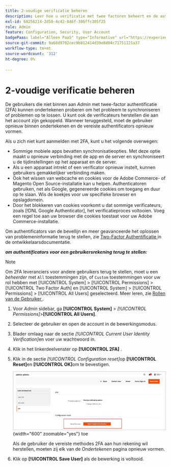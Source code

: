 ```yaml
---
title: 2-voudige verificatie beheren
description: Leer hoe u verificatie met twee factoren beheert en de authenticators voor Admin-gebruikers opnieuw instelt.
exl-id: 68256214-2d50-4c42-846f-306ffc305f25
role: Admin
feature: Configuration, Security, User Account
badgePaas: label="Alleen PaaS" type="Informative" url="https://experienceleague.adobe.com/nl/docs/commerce/user-guides/product-solutions" tooltip="Is alleen van toepassing op Adobe Commerce op Cloud-projecten (door Adobe beheerde PaaS-infrastructuur) en op projecten in het veld."
source-git-commit: 9a68d9702cec9b812414d39e8d04c71751121a37
workflow-type: tm+mt
source-wordcount: '312'
ht-degree: 0%

---
```


# 2-voudige verificatie beheren

De gebruikers die niet binnen aan _Admin_ met twee-factor authentificatie (2FA) kunnen ondertekenen proberen om het probleem te synchroniseren of problemen op te lossen. U kunt ook de verificateurs herstellen die aan het account zijn gekoppeld. Wanneer teruggesteld, moet de gebruiker opnieuw binnen ondertekenen en de vereiste authentificators opnieuw vormen.

Als u zich niet kunt aanmelden met 2FA, kunt u het volgende overwegen:

- Sommige mobiele apps bevatten synchronisatieopties. Met deze optie maakt u opnieuw verbinding met de app en de server en synchroniseert u de tijdinstellingen op het apparaat en de server.
- Als u een apparaat intrekt of een verificator opnieuw instelt, kunnen gebruikers gemakkelijker verbinding maken.
- Ook het wissen van webcache en cookies voor de Adobe Commerce- of Magento Open Source-installatie kan u helpen. Authenticatoren gebruiken, net als Google, gegenereerde cookies om toegang en duur op te slaan. Wis de koekjes voor uw specifieke browser en opslagdomein.
- Door het blokkeren van cookies voorkomt u dat sommige verificateurs, zoals [!DNL Google Authenticator], het verificatieproces voltooien. Voeg een regel toe aan uw browser die cookies toestaat voor uw Adobe Commerce-installatie.

Om authentificators van de bevellijn en meer geavanceerde het oplossen van problemeninformatie terug te stellen, zie [ Two-Factor Authentificatie ](https://developer.adobe.com/commerce/testing/functional-testing-framework/two-factor-authentication/) in de ontwikkelaarsdocumentatie.

**_om authentificators voor een gebruikersrekening terug te stellen:_**

>[!NOTE]
>
>Om 2FA leveranciers voor andere gebruikers terug te stellen, moet u een _beheerder_ met `All` toestemmingen zijn, of `Custom` toestemmingen voor uw rol hebben met [!UICONTROL System] > [!UICONTROL Permissions] > [!UICONTROL Two Factor Auth] en [!UICONTROL System] > [!UICONTROL Permissions] > [!UICONTROL All Users] geselecteerd. Meer leren, zie [ Rollen van de Gebruiker ](permissions-user-roles.md).

1. Voor _Admin_ sidebar, ga **[!UICONTROL System]** > _[!UICONTROL Permissions]_>**[!UICONTROL All Users]**.

1. Selecteer de gebruiker en open de account in de bewerkingsmodus.

1. Blader omlaag naar de sectie _[!UICONTROL Current User Identity Verification]_&#x200B;en voer uw wachtwoord in.

1. Klik in het linkerdeelvenster op **[!UICONTROL 2FA]** .

1. Klik in de sectie _[!UICONTROL Configuration reset]_&#x200B;op **[!UICONTROL Reset]**&#x200B;en **[!UICONTROL OK]**&#x200B;om te bevestigen.

   ![ rekening van de Gebruiker - laat 2FA ](./assets/admin-2fa-config-reset-providers.png){width="600" zoomable="yes"} toe

   Als de gebruiker de vereiste methodes 2FA aan hun rekening wil herstellen, moeten zij elk van de _Ondertekenen_ pagina opnieuw vormen.

1. Klik op **[!UICONTROL Save User]** als de bewerking is voltooid.
